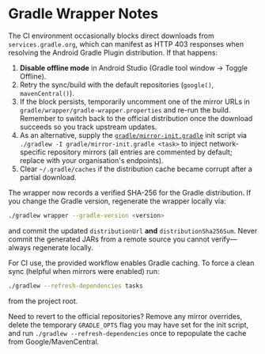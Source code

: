 # Gradle Wrapper Notes

The CI environment occasionally blocks direct downloads from `services.gradle.org`, which can manifest as HTTP 403 responses when
resolving the Android Gradle Plugin distribution. If that happens:

1. **Disable offline mode** in Android Studio (Gradle tool window → Toggle Offline).
2. Retry the sync/build with the default repositories (`google()`, `mavenCentral()`).
3. If the block persists, temporarily uncomment one of the mirror URLs in `gradle/wrapper/gradle-wrapper.properties` and re-run
   the build. Remember to switch back to the official distribution once the download succeeds so you track upstream updates.
4. As an alternative, supply the [`gradle/mirror-init.gradle`](../gradle/mirror-init.gradle) init script via
   `./gradlew -I gradle/mirror-init.gradle <task>` to inject network-specific repository mirrors (all entries are commented by
   default; replace with your organisation's endpoints).
4. Clear `~/.gradle/caches` if the distribution cache became corrupt after a partial download.

The wrapper now records a verified SHA-256 for the Gradle distribution. If you change the Gradle version, regenerate the wrapper
locally via:

```bash
./gradlew wrapper --gradle-version <version>
```

and commit the updated `distributionUrl` **and** `distributionSha256Sum`. Never commit the generated JARs from a remote source you
cannot verify—always regenerate locally.

For CI use, the provided workflow enables Gradle caching. To force a clean sync (helpful when mirrors were enabled) run:

```bash
./gradlew --refresh-dependencies tasks
```

from the project root.

Need to revert to the official repositories? Remove any mirror overrides, delete the temporary `GRADLE_OPTS` flag you may have
set for the init script, and run `./gradlew --refresh-dependencies` once to repopulate the cache from Google/MavenCentral.
